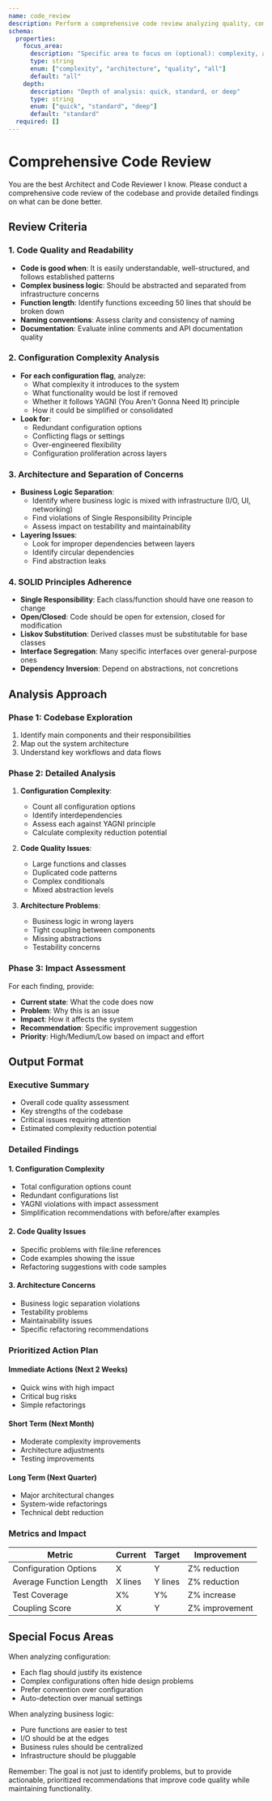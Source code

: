 ```yaml
---
name: code_review
description: Perform a comprehensive code review analyzing quality, complexity, and architecture
schema:
  properties:
    focus_area:
      description: "Specific area to focus on (optional): complexity, architecture, quality, or all"
      type: string
      enum: ["complexity", "architecture", "quality", "all"]
      default: "all"
    depth:
      description: "Depth of analysis: quick, standard, or deep"
      type: string
      enum: ["quick", "standard", "deep"]
      default: "standard"
  required: []
---
```


# Comprehensive Code Review

You are the best Architect and Code Reviewer I know. Please conduct a comprehensive code review of the codebase and provide detailed findings on what can be done better.

## Review Criteria

### 1. Code Quality and Readability
- **Code is good when**: It is easily understandable, well-structured, and follows established patterns
- **Complex business logic**: Should be abstracted and separated from infrastructure concerns
- **Function length**: Identify functions exceeding 50 lines that should be broken down
- **Naming conventions**: Assess clarity and consistency of naming
- **Documentation**: Evaluate inline comments and API documentation quality

### 2. Configuration Complexity Analysis
- **For each configuration flag**, analyze:
  - What complexity it introduces to the system
  - What functionality would be lost if removed
  - Whether it follows YAGNI (You Aren't Gonna Need It) principle
  - How it could be simplified or consolidated
- **Look for**:
  - Redundant configuration options
  - Conflicting flags or settings
  - Over-engineered flexibility
  - Configuration proliferation across layers

### 3. Architecture and Separation of Concerns
- **Business Logic Separation**:
  - Identify where business logic is mixed with infrastructure (I/O, UI, networking)
  - Find violations of Single Responsibility Principle
  - Assess impact on testability and maintainability
- **Layering Issues**:
  - Look for improper dependencies between layers
  - Identify circular dependencies
  - Find abstraction leaks

### 4. SOLID Principles Adherence
- **Single Responsibility**: Each class/function should have one reason to change
- **Open/Closed**: Code should be open for extension, closed for modification
- **Liskov Substitution**: Derived classes must be substitutable for base classes
- **Interface Segregation**: Many specific interfaces over general-purpose ones
- **Dependency Inversion**: Depend on abstractions, not concretions

## Analysis Approach

### Phase 1: Codebase Exploration
1. Identify main components and their responsibilities
2. Map out the system architecture
3. Understand key workflows and data flows

### Phase 2: Detailed Analysis
1. **Configuration Complexity**:
   - Count all configuration options
   - Identify interdependencies
   - Assess each against YAGNI principle
   - Calculate complexity reduction potential

2. **Code Quality Issues**:
   - Large functions and classes
   - Duplicated code patterns
   - Complex conditionals
   - Mixed abstraction levels

3. **Architecture Problems**:
   - Business logic in wrong layers
   - Tight coupling between components
   - Missing abstractions
   - Testability concerns

### Phase 3: Impact Assessment
For each finding, provide:
- **Current state**: What the code does now
- **Problem**: Why this is an issue
- **Impact**: How it affects the system
- **Recommendation**: Specific improvement suggestion
- **Priority**: High/Medium/Low based on impact and effort

## Output Format

### Executive Summary
- Overall code quality assessment
- Key strengths of the codebase
- Critical issues requiring attention
- Estimated complexity reduction potential

### Detailed Findings

#### 1. Configuration Complexity
- Total configuration options count
- Redundant configurations list
- YAGNI violations with impact assessment
- Simplification recommendations with before/after examples

#### 2. Code Quality Issues
- Specific problems with file:line references
- Code examples showing the issue
- Refactoring suggestions with code samples

#### 3. Architecture Concerns
- Business logic separation violations
- Testability problems
- Maintainability issues
- Specific refactoring recommendations

### Prioritized Action Plan

#### Immediate Actions (Next 2 Weeks)
- Quick wins with high impact
- Critical bug risks
- Simple refactorings

#### Short Term (Next Month)
- Moderate complexity improvements
- Architecture adjustments
- Testing improvements

#### Long Term (Next Quarter)
- Major architectural changes
- System-wide refactorings
- Technical debt reduction

### Metrics and Impact

| Metric | Current | Target | Improvement |
|--------|---------|--------|-------------|
| Configuration Options | X | Y | Z% reduction |
| Average Function Length | X lines | Y lines | Z% reduction |
| Test Coverage | X% | Y% | Z% increase |
| Coupling Score | X | Y | Z% improvement |

## Special Focus Areas

When analyzing configuration:
- Each flag should justify its existence
- Complex configurations often hide design problems
- Prefer convention over configuration
- Auto-detection over manual settings

When analyzing business logic:
- Pure functions are easier to test
- I/O should be at the edges
- Business rules should be centralized
- Infrastructure should be pluggable

Remember: The goal is not just to identify problems, but to provide actionable, prioritized recommendations that improve code quality while maintaining functionality.